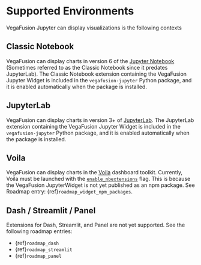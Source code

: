 # Supported Environments
VegaFusion Jupyter can display visualizations is the following contexts

## Classic Notebook
VegaFusion can display charts in version 6 of the [Jupyter Notebook](https://github.com/jupyter/notebook) (Sometimes referred to as the Classic Notebook since it predates JupyterLab).  The Classic Notebook extension containing the VegaFusion Jupyter Widget is included in the `vegafusion-jupyter` Python package, and it is enabled automatically when the package is installed. 

## JupyterLab
VegaFusion can display charts in version 3+ of [JupyterLab](https://github.com/jupyterlab/jupyterlab).  The JupyterLab extension containing the VegaFusion Jupyter Widget is included in the `vegafusion-jupyter` Python package, and it is enabled automatically when the package is installed.

## Voila
VegaFusion can display charts in the [Voila](https://github.com/voila-dashboards/voila) dashboard toolkit. Currently, Voila must be launched with the [`enable_nbextensions`](https://voila.readthedocs.io/en/latest/using.html#using-third-party-widgets-with-voila) flag.  This is because the VegaFusion JupyterWidget is not yet published as an npm package.  See Roadmap entry: {ref}`roadmap_widget_npm_packages`.

## Dash / Streamlit / Panel
Extensions for Dash, Streamlit, and Panel are not yet supported. See the following roadmap entries:
 - {ref}`roadmap_dash`
 - {ref}`roadmap_streamlit`
 - {ref}`roadmap_panel`
